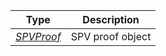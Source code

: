 |   Type   |   Description    |
| :------: | :--------------: |
| [*SPVProof*](/docs/dev-resources/documentation/javascript-sdk-ref/types#spvproof) | SPV proof object |
